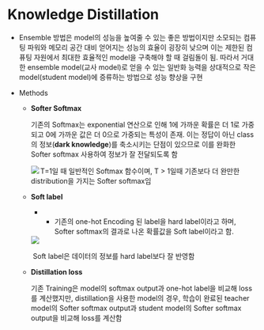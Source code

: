 # Knowledge Distillation



* Ensemble 방법은 model의 성능을 높여줄 수 있는 좋은 방법이지만 소모되는 컴퓨팅 파워와 메모리 공간 대비 얻어지는 성능의 효율이 굉장히 낮으며 이는 제한된 컴퓨팅 자원에서 최대한 효율적인 model을 구축해야 할 때 걸림돌이 됨. 따라서 거대한 ensemble model(교사 model)로 얻을 수 있는 일반화 능력을 상대적으로 작은 model(student model)에 증류하는 방법으로 성능 향상을 구현



* Methods

  * **Softer Softmax**

    기존의 Softmax는 exponential 연산으로 인해 1에 가까운 확률은 더 1로 가중되고 0에 가까운 값은 더 0으로 가중되는 특성이 존재. 이는 정답이 아닌 class의 정보(**dark knowledge**)를 축소시키는 단점이 있으므로 이를 완화한 Softer softmax 사용하여 정보가 잘 전달되도록 함

    

    <img src="그림1.png" align="left">

    T=1일 때 일반적인 Softmax 함수이며, T > 1일때 기존보다 더 완만한 distribution을 가지는 Softer softmax임

  

  * **Soft label**

    * * 기존의 one-hot Encoding 된 label을 hard label이라고 하며, Softer softmax의 결과로 나온 확률값을 Soft label이라고 함. 

    <img src="그림 2.png">

    ​				Soft label은 데이터의 정보를 hard label보다 잘 반영함

    

  * **Distillation loss**

    기존 Training은 model의 softmax output과 one-hot label을 비교해 loss를 계산했지만, distillation을 사용한 model의 경우, 학습이 완료된 teacher model의 Softer softmax output과 student model의 Softer softmax output을 비교해 loss를 계산함
